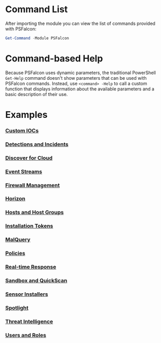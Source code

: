 # Command List

After importing the module you can view the list of commands provided with PSFalcon:

```powershell
Get-Command -Module PSFalcon
```

# Command-based Help

Because PSFalcon uses dynamic parameters, the traditional PowerShell `Get-Help` command doesn't show parameters that can be used with PSFalcon commands. Instead, use `<command> -Help` to call a custom function that displays information about the available parameters and a basic description of their use.

# Examples

### [Custom IOCs](https://github.com/CrowdStrike/psfalcon/wiki/Custom-IOCs)
### [Detections and Incidents](https://github.com/CrowdStrike/psfalcon/wiki/Detections-and-Incidents)
### [Discover for Cloud](https://github.com/CrowdStrike/psfalcon/wiki/Discover-for-Cloud)
### [Event Streams](https://github.com/CrowdStrike/psfalcon/wiki/Event-Streams)
### [Firewall Management](https://github.com/CrowdStrike/psfalcon/wiki/Firewall-Management)
### [Horizon](https://github.com/CrowdStrike/psfalcon/wiki/Horizon)
### [Hosts and Host Groups](https://github.com/CrowdStrike/psfalcon/wiki/Hosts-and-Host-Groups)
### [Installation Tokens](https://github.com/CrowdStrike/psfalcon/wiki/Installation-Tokens)
### [MalQuery](https://github.com/CrowdStrike/psfalcon/wiki/MalQuery)
### [Policies](https://github.com/CrowdStrike/psfalcon/wiki/Policies)
### [Real-time Response](https://github.com/CrowdStrike/psfalcon/wiki/Real-time-Response)
### [Sandbox and QuickScan](https://github.com/CrowdStrike/psfalcon/wiki/Sandbox-and-QuickScan)
### [Sensor Installers](https://github.com/CrowdStrike/psfalcon/wiki/Sensor-Installers)
### [Spotlight](https://github.com/CrowdStrike/psfalcon/wiki/Spotlight)
### [Threat Intelligence](https://github.com/CrowdStrike/psfalcon/wiki/Threat-Intelligence)
### [Users and Roles](https://github.com/CrowdStrike/psfalcon/wiki/Users-and-Roles)